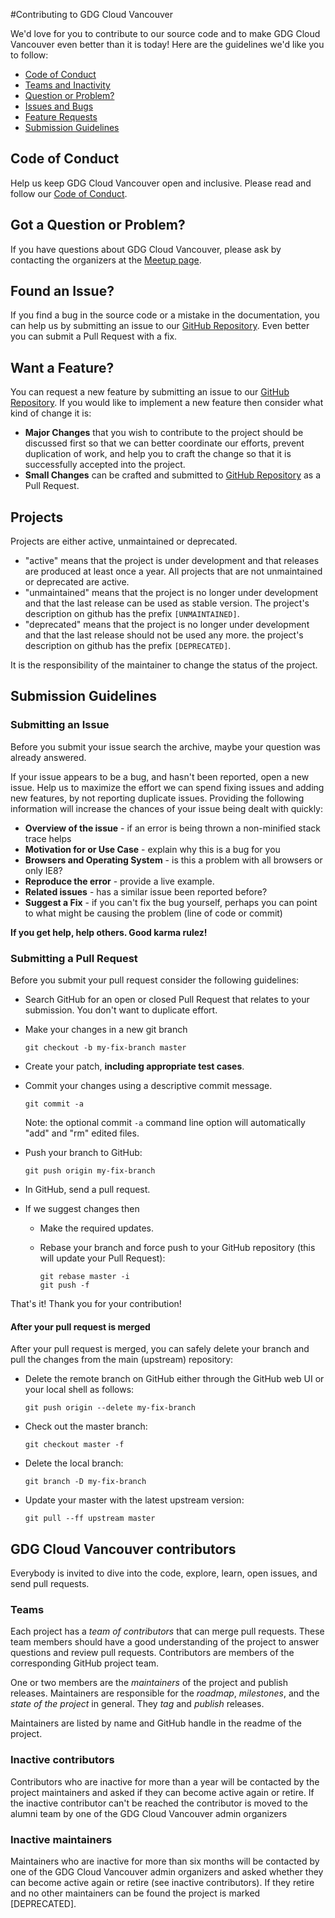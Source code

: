#Contributing to GDG Cloud Vancouver

We'd love for you to contribute to our source code and to make GDG Cloud Vancouver even better than it is today! Here are the guidelines we'd like you to follow:

 - [Code of Conduct](#coc)
 - [Teams and Inactivity](#members)
 - [Question or Problem?](#question)
 - [Issues and Bugs](#issue)
 - [Feature Requests](#feature)
 - [Submission Guidelines](#submit)

## <a name="coc"></a> Code of Conduct
Help us keep GDG Cloud Vancouver open and inclusive. Please read and follow our [Code of Conduct][coc].

## <a name="question"></a> Got a Question or Problem?

If you have questions about GDG Cloud Vancouver, please ask by contacting the organizers at the [Meetup page][meetuppage].

## <a name="issue"></a> Found an Issue?
If you find a bug in the source code or a mistake in the documentation, you can help us by
submitting an issue to our [GitHub Repository][github]. Even better you can submit a Pull Request
with a fix.

## <a name="feature"></a> Want a Feature?
You can request a new feature by submitting an issue to our [GitHub Repository][github].  If you
would like to implement a new feature then consider what kind of change it is:

* **Major Changes** that you wish to contribute to the project should be discussed first so that we can better coordinate our efforts, prevent
duplication of work, and help you to craft the change so that it is successfully accepted into the
project.
* **Small Changes** can be crafted and submitted to [GitHub Repository][github] as a Pull Request.

## <a name="projects"></a> Projects

Projects are either active, unmaintained or deprecated.

* "active" means that the project is under development and that releases are produced at least once a year. All projects that are not unmaintained or deprecated are active.
* "unmaintained" means that the project is no longer under development and that the last release can be used as stable version. The project's description on github has the prefix `[UNMAINTAINED]`.
* "deprecated" means that the project is no longer under development and that the last release should not be used any more. the project's description on github has the prefix `[DEPRECATED]`.

It is the responsibility of the maintainer to change the status of the project.

## <a name="submit"></a> Submission Guidelines

### Submitting an Issue
Before you submit your issue search the archive, maybe your question was already answered.

If your issue appears to be a bug, and hasn't been reported, open a new issue.
Help us to maximize the effort we can spend fixing issues and adding new
features, by not reporting duplicate issues.  Providing the following information will increase the
chances of your issue being dealt with quickly:

* **Overview of the issue** - if an error is being thrown a non-minified stack trace helps
* **Motivation for or Use Case** - explain why this is a bug for you
* **Browsers and Operating System** - is this a problem with all browsers or only IE8?
* **Reproduce the error** - provide a live example.
* **Related issues** - has a similar issue been reported before?
* **Suggest a Fix** - if you can't fix the bug yourself, perhaps you can point to what might be
  causing the problem (line of code or commit)

**If you get help, help others. Good karma rulez!**

### Submitting a Pull Request
Before you submit your pull request consider the following guidelines:

* Search GitHub for an open or closed Pull Request that relates to your submission. You don't want to duplicate effort.
* Make your changes in a new git branch

     ```shell
     git checkout -b my-fix-branch master
     ```

* Create your patch, **including appropriate test cases**.
* Commit your changes using a descriptive commit message.

     ```shell
     git commit -a
     ```
  Note: the optional commit `-a` command line option will automatically "add" and "rm" edited files.

* Push your branch to GitHub:

    ```shell
    git push origin my-fix-branch
    ```

* In GitHub, send a pull request.
* If we suggest changes then 
  * Make the required updates.
  * Rebase your branch and force push to your GitHub repository (this will update your Pull Request):

    ```shell
    git rebase master -i
    git push -f
    ```

That's it! Thank you for your contribution!

#### After your pull request is merged

After your pull request is merged, you can safely delete your branch and pull the changes
from the main (upstream) repository:

* Delete the remote branch on GitHub either through the GitHub web UI or your local shell as follows:

    ```shell
    git push origin --delete my-fix-branch
    ```

* Check out the master branch:

    ```shell
    git checkout master -f
    ```

* Delete the local branch:

    ```shell
    git branch -D my-fix-branch
    ```

* Update your master with the latest upstream version:

    ```shell
    git pull --ff upstream master
    ```

## <a name="members"></a> GDG Cloud Vancouver contributors
Everybody is invited to dive into the code, explore, learn, open issues, and send pull requests.

### Teams
Each project has a *team of contributors* that can merge pull requests. These team members should have a good understanding of the project to answer questions and review pull requests. Contributors are members of the corresponding GitHub project team.

One or two members are the *maintainers* of the project and publish releases. Maintainers are responsible for the _roadmap_, _milestones_, and the _state of the project_ in general. They _tag_ and _publish_ releases.

Maintainers are listed by name and GitHub handle in the readme of the project.

### Inactive contributors
Contributors who are inactive for more than a year will be contacted by the project maintainers and asked if they can become active again or retire. 
If the inactive contributor can't be reached the contributor is moved to the alumni team by one of the GDG Cloud Vancouver admin organizers

### Inactive maintainers
Maintainers who are inactive for more than six months will be contacted by one of the GDG Cloud Vancouver admin organizers and asked whether they can become active again or retire (see inactive contributors). If they retire and no other maintainers can be found the project is marked [DEPRECATED].


[coc]: /CONTRIBUTING.md
[github]: https://github.com/GDGV
[meetuppage]: https://www.meetup.com/GDGCloudVancouver/
[js-style-guide]: http://google-styleguide.googlecode.com/svn/trunk/javascriptguide.xml

